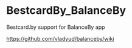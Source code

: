 # BestcardBy_BalanceBy
Bestcard.by support for BalanceBy app

https://github.com/vladyud/balanceby/wiki